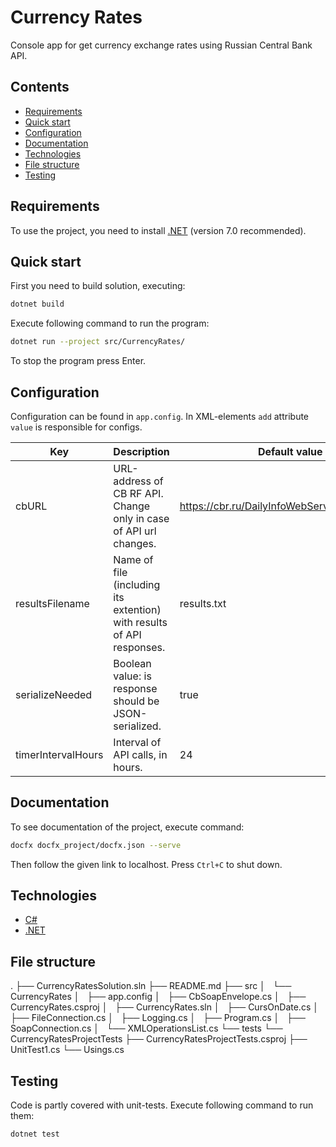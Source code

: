 # Currency Rates

Console app for get currency exchange rates using Russian Central Bank API.

## Contents

- [Requirements](#requirements)
- [Quick start](#quick-start)
- [Configuration](#configuration)
- [Documentation](#documentation)
- [Technologies](#technologies)
- [File structure](#file-structure)
- [Testing](#testing)

## Requirements

To use the project, you need to install [.NET](https://dotnet.microsoft.com/en-us/download) (version 7.0 recommended).

## Quick start
First you need to build solution, executing:

```bash
dotnet build
```

Execute following command to run the program:

```bash
dotnet run --project src/CurrencyRates/
```

To stop the program press Enter.

## Configuration

Configuration can be found in `app.config`. In XML-elements `add` attribute `value` is responsible for configs.

| Key                | Description                                                           | Default value                                  |
|--------------------|-----------------------------------------------------------------------|------------------------------------------------|
| cbURL              | URL-address of CB RF API. Change only in case of API url changes.     | https://cbr.ru/DailyInfoWebServ/DailyInfo.asmx |
| resultsFilename    | Name of file (including its extention) with results of API responses. | results.txt                                    |
| serializeNeeded    | Boolean value: is response should be JSON-serialized.                 | true                                           |
| timerIntervalHours | Interval of API calls, in hours.                                      | 24                                             |

## Documentation

To see documentation of the project, execute command:

```bash
docfx docfx_project/docfx.json --serve
```

Then follow the given link to localhost. Press `Ctrl+C` to shut down.

## Technologies

- [C#](https://learn.microsoft.com/ru-ru/dotnet/csharp/)
- [.NET ](https://dotnet.microsoft.com/en-us/)

## File structure

.
├── CurrencyRatesSolution.sln
├── README.md
├── src
│   └── CurrencyRates
│       ├── app.config
│       ├── CbSoapEnvelope.cs
│       ├── CurrencyRates.csproj
│       ├── CurrencyRates.sln
│       ├── CursOnDate.cs
│       ├── FileConnection.cs
│       ├── Logging.cs
│       ├── Program.cs
│       ├── SoapConnection.cs
│       └── XMLOperationsList.cs
└── tests
    └── CurrencyRatesProjectTests
        ├── CurrencyRatesProjectTests.csproj
        ├── UnitTest1.cs
        └── Usings.cs


## Testing

Code is partly covered with unit-tests. Execute following command to run them:

```bash
dotnet test
```